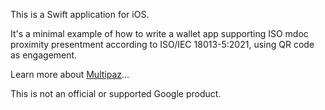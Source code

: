 This is a Swift application for iOS.

It's a minimal example of how to write a wallet app supporting ISO mdoc proximity presentment
according to ISO/IEC 18013-5:2021, using QR code as engagement.

Learn more about [Multipaz](https://github.com/openwallet-foundation-labs/identity-credential)…

This is not an official or supported Google product.
